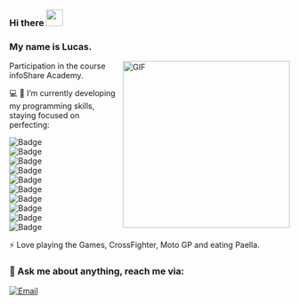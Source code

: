 ### Hi there <img src="https://raw.githubusercontent.com/iampavangandhi/iampavangandhi/master/gifs/Hi.gif" width="30px">
### My name is Lucas.

<img align="right" width="300px" alt="GIF" src="https://uploads.toptal.io/blog/image/92137/toptal-blog-image-1455717817638-f1c9424752a145ebf97219ec7a2d6cca.gif" />

Participation in the course infoShare Academy. 

:computer: 
:wrench: I’m currently developing my programming skills, staying focused on perfecting:  

![Badge](https://img.shields.io/badge/Markup_Language-HTML5-%235d8239?logo=HTML5)  \
![Badge](https://img.shields.io/badge/Style_Sheet_Language-CSS3-%235d8239?logo=CSS3&logoColor=blue)  \
![Badge](https://img.shields.io/badge/Language-JavaScript-%235d8239?logo=JavaScript)  \
![Badge](https://img.shields.io/badge/Framework-React-%235d8239?logo=React&logoColor=aqua)  \
![Badge](https://img.shields.io/badge/Runtime_Enviroment-Node.js-%235d8239?logo=Node.js)  \
![Badge](https://img.shields.io/badge/Version_Control-Git-%235d8239?logo=Git)  \
![Badge](https://img.shields.io/badge/Database-Firebase-%235d8239?logo=Firebase)  \
![Badge](https://img.shields.io/badge/Issue_tracking-JIRA-%235d8239?logo=JIRA&logoColor=blue)  \
![Badge](https://img.shields.io/badge/Agile_framework-Scrum-%235d8239?logo=)  \
![Badge](https://img.shields.io/badge/Tools-REST_API-%235d8239?logo=)  

⚡ Love playing the Games, CrossFighter, Moto GP and eating Paella.

### 💬 Ask me about anything, reach me via:
<a href="mailto:lukaszprotosawicki@gmail.com"><img alt="Email" src="https://img.shields.io/badge/Email-lukaszprotosawicki@gmail.com-blue?style=flat-square&logo=gmail"></a>
</p>

